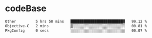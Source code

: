# codeBase
<!--START_SECTION:waka-->

```txt
Other         5 hrs 50 mins   ████████████████████████▓   99.12 %
Objective-C   2 mins          ▒░░░░░░░░░░░░░░░░░░░░░░░░   00.81 %
PkgConfig     0 secs          ░░░░░░░░░░░░░░░░░░░░░░░░░   00.07 %
```

<!--END_SECTION:waka-->
